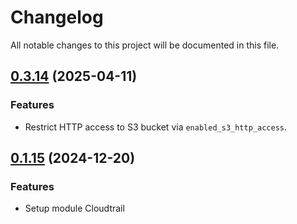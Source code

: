 # Changelog

All notable changes to this project will be documented in this file.

## [0.3.14]() (2025-04-11)

### Features

* Restrict HTTP access to S3 bucket via `enabled_s3_http_access`.

## [0.1.15]() (2024-12-20)

### Features

* Setup module Cloudtrail
